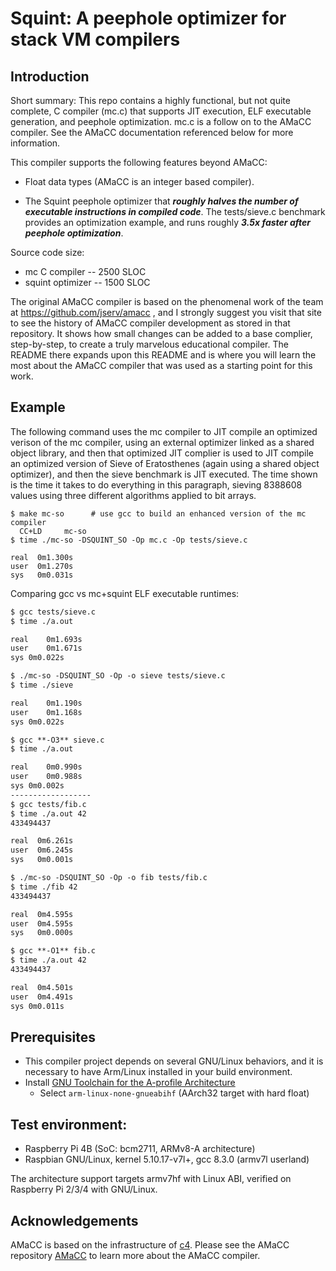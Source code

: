 # Squint: A peephole optimizer for stack VM compilers

## Introduction
Short summary: This repo contains a highly functional, but not quite
complete, C compiler (mc.c) that supports JIT execution, ELF executable
generation, and peephole optimization.  mc.c is a follow on to the AMaCC
compiler.  See the AMaCC documentation referenced below for more information.

This compiler supports the following features beyond AMaCC:

* Float data types (AMaCC is an integer based compiler).

* The Squint peephole optimizer that ***roughly halves the number of executable
instructions in compiled code***.  The tests/sieve.c
benchmark provides an optimization example, and runs roughly
***3.5x faster after peephole optimization***.

Source code size:
* mc C compiler -- 2500 SLOC
* squint optimizer -- 1500 SLOC

The original AMaCC compiler is based on the phenomenal work of the 
team at https://github.com/jserv/amacc , and I strongly suggest
you visit that site to see the history of AMaCC compiler development
as stored in that repository.  It shows how small changes can be
added to a base complier, step-by-step,  to create a truly marvelous
educational compiler. The README there expands upon this README and
is where you will learn the most about the AMaCC compiler that was
used as a starting point for this work.

## Example
The following command uses the mc compiler to JIT compile an optimized verison
of the mc compiler, using an external optimizer linked as a shared object library,
and then that optimized JIT complier is used to JIT compile an optimized version of
Sieve of Eratosthenes (again using a shared object optimizer), and then the
sieve benchmark is JIT executed.  The time shown is the time it takes to do
everything in this paragraph, sieving 8388608 values using three different
algorithms applied to bit arrays.
```
$ make mc-so      # use gcc to build an enhanced version of the mc compiler
  CC+LD		mc-so
$ time ./mc-so -DSQUINT_SO -Op mc.c -Op tests/sieve.c

real  0m1.300s
user  0m1.270s
sys   0m0.031s
```
Comparing gcc vs mc+squint ELF executable runtimes:
```markdown
$ gcc tests/sieve.c
$ time ./a.out

real	0m1.693s
user	0m1.671s
sys	0m0.022s

$ ./mc-so -DSQUINT_SO -Op -o sieve tests/sieve.c
$ time ./sieve

real	0m1.190s
user	0m1.168s
sys	0m0.022s

$ gcc **-O3** sieve.c
$ time ./a.out

real	0m0.990s
user	0m0.988s
sys	0m0.002s
------------------
$ gcc tests/fib.c
$ time ./a.out 42
433494437

real  0m6.261s
user  0m6.245s
sys   0m0.001s

$ ./mc-so -DSQUINT_SO -Op -o fib tests/fib.c
$ time ./fib 42
433494437

real  0m4.595s
user  0m4.595s
sys   0m0.000s

$ gcc **-O1** fib.c
$ time ./a.out 42
433494437

real  0m4.501s
user  0m4.491s
sys 0m0.011s
```
## Prerequisites
* This compiler project depends on several GNU/Linux behaviors, and it
  is necessary to have Arm/Linux installed in your build environment.
* Install [GNU Toolchain for the A-profile Architecture](https://developer.arm.com/tools-and-software/open-source-software/developer-tools/gnu-toolchain/gnu-a/downloads)
    - Select `arm-linux-none-gnueabihf` (AArch32 target with hard float)

## Test environment:
* Raspberry Pi 4B (SoC: bcm2711, ARMv8-A architecture)
* Raspbian GNU/Linux, kernel 5.10.17-v7l+, gcc 8.3.0 (armv7l userland)

The architecture support targets armv7hf with Linux ABI, verified on
Raspberry Pi 2/3/4 with GNU/Linux.

## Acknowledgements
AMaCC is based on the infrastructure of [c4](https://github.com/rswier/c4).
Please see the AMaCC repository [AMaCC](https://github.com/jserv/amacc) to
learn more about the AMaCC compiler.
